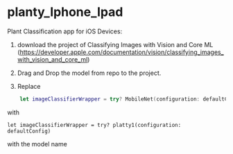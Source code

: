 # planty_Iphone_Ipad
Plant Classification app for iOS Devices:

1. download the project of Classifying Images with Vision and Core ML
 (https://developer.apple.com/documentation/vision/classifying_images_with_vision_and_core_ml)
2. Drag and Drop the model from repo to the project.

3.  Replace 
```SWIFT UI
    let imageClassifierWrapper = try? MobileNet(configuration: defaultConfig)
```
with
```
let imageClassifierWrapper = try? platty1(configuration: defaultConfig)
```
with the model name
